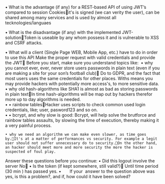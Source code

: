 • What is the advantage (if any) for a REST-based API of using JWT’s compared to session Cookiesit's is signed (we can verity the user), can be shared among many services and is used by almost all tecknologies/languaes 

• What is the disadvantage (if any) with the implemented JWT-solutionToken is useable by any whom possess it and is vulnerable to XSS and CSRF attacks.   

• What will a client (Single Page WEB, Mobile App, etc.) have to do in order to use this API
 Make the proper request with valid credentials and provide the JWT 
Before you start, make sure you understand topics like: 
	• why you cannot ever, ever, never store users passwords in plain text (even if you are making a site for your son’s football club)
	Do to GDPR, and the fact that most users uses the same credentials for other places. Withs means you may provide hackers with potentially more access's, to more sensitive data.   
	• why old hash-algorithms like SHA1 is almost as bad as storing passwords in plain textIn time hash-algorithms will be map out by hackers therefor more up to day algorithms is needed.  
	• 
	• rainbow tablesHacker uses scripts to check common used login credentials, like; user, pasword123 and so on.  
	• 
	• bcrypt, and why slow is good: 
	Bcrypt, will help solve the brutforce and rainbow tables assaults, by slowing the time of execution, thereby making it a very painful process.      
	
	• why we need an algorithm we can make even slower, as time goes by.It's at a matter of performances vs security. For example a legit user should not suffer unnecessary do to security.On the other hand, an hacker should meet more and more security the more the hacker is suspected of foul play.     

Answer these questions before you continue:
	• Did this logout involve the server
	No
	• Is the token (if kept somewhere, still valid?)            Until time period (30 min ) has passed  yes. 
	•       If your  answer to the question above was yes, is this a problem?, and if, how could it have been solved?
